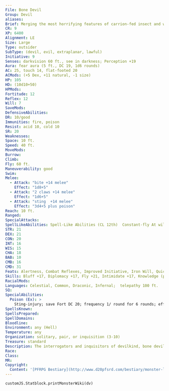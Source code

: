 ```yaml
---
File: Bone Devil
Group: Devil
aliases: 
Brief: Merging the most horrifying features of carrion-fed insect and withered cadaver, this bony devil moves in unsettling lurches.
CR: 9
XP: 6400
Alignment: LE
Size: Large
Type: outsider
SubType: (devil, evil, extraplanar, lawful)
Initiative: 9
Senses: darkvision 60 ft., see in darkness; Perception +19
Aura: fear aura (5 ft., DC 19, 1d6 rounds)
AC: 25, touch 14, flat-footed 20
ACMods: (+5 Dex, +11 natural, -1 size)
HP: 105
HD: (10d10+50)
HPMods: 
Fortitude: 12
Reflex: 12
Will: 7
SaveMods: 
DefensiveAbilities: 
DR: 10/good
Immunities: fire, poison
Resist: acid 10, cold 10
SR: 20
Weaknesses: 
Space: 10 ft.
Speed: 40 ft.
MoveMods: 
Burrow: 
Climb: 
Fly: 60 ft.
Maneuverability: good
Swim: 
Melee: 
  - Attack: "bite +14 melee"
    Effect: "1d8+5"
  - Attack: "2 claws +14 melee"
    Effect: "1d6+5"
  - Attack: "sting  +14 melee"
    Effect: "3d4+5 plus poison"
Reach: 10 ft.
Ranged: 
SpecialAttacks: 
SpellLikeAbilities: Spell-Like Abilities (CL 12th)  Constant-fly At will-dimensional anchor, greater teleport (self plus 50 lbs. of objects only), invisibility (self only), major image (DC 17), wall of ice  3/day-quickened invisibility (self only)  1/day-summon (level 4, 1 bone devil, 35%)
STR: 21
DEX: 21
CON: 20
INT: 16
WIS: 15
CHA: 18
BAB: 10
CMB: 16
CMD: 31
Feats: Alertness, Combat Reflexes, Improved Initiative, Iron Will, Quicken Spell-Like Ability (invisibility)
Skills: Bluff +17, Diplomacy +17, Fly +21, Intimidate +17, Knowledge (planes) +16, Perception +19, Sense Motive +19, Spellcraft +16, Stealth +14
RacialMods: 
Languages: Celestial, Common, Draconic, Infernal;  telepathy 100 ft.
SQ: 
SpecialAbilities:
  Poison (Ex): >
    Sting-injury; save Fort DC 20; frequency 1/ round for 6 rounds; effect 1d3 Str damage; cure 2 consecutive saves. The save DC is Constitution-based.
SpellsKnown: 
SpellsPrepared: 
SpellDomains: 
Bloodline: 
Environment: any (Hell)
Temperature: any
Organization: solitary, pair, or inquisition (3-10)
Treasure: standard
Description: The interrogators and inquisitors of devilkind, bone devils delight in torturing those weaker than themselves-mortals, souls, and other devils alike. Born of ancient heresies mired amid the Styx-fed swamps of Stygia, Hell's fifth layer, bone devils-also known as osyluths-enforce infernal order and the will of the archdevils.  Powerful fiends favor these terrifying sadists for their unwavering devotion to Hell's laws and the commands of their masters, as osyluths eagerly report the disobedience of other devils-regardless of standing-and take to the craft of torture like morbid artists. Diabolists risk much to bargain with them, as bone devils glean many infernal secrets amid their nightmarish calcified torture hives.  These devils especially delight in journeying to the mortal plane, as their cruel talents and service to evil spellcasters often mean gaining much valuable information, which they might hold in their perfect memories for centuries before reporting back to their diabolical masters.  In battle, an osyluth uses quickened invisibility after each attack to confuse foes. Many osyluths carry twisted and eerie bone weapons, but these tools are more for torture and intimidation than actual combat.  Osyluths tower over lesser devils at 9 feet tall-though their tails and fearsome but useless wings make them appear much larger-and weigh upward of 400 pounds.
Race: 
Class: 
MR: 
Copyright:
  Content: '[PFRPG Bestiary](http://www.d20pfsrd.com/bestiary/monster-listings/outsiders/devil/bone)'
---
```

```dataviewjs
customJS.Statblock.printMonsterWiki(dv)
```
